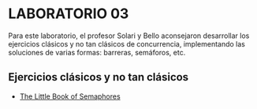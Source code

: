 # LABORATORIO 03
Para este laboratorio, el profesor Solari y Bello aconsejaron desarrollar los
ejercicios clásicos y no tan clásicos de concurrencia, implementando las soluciones
de varias formas: barreras, semáforos, etc.

## Ejercicios clásicos y no tan clásicos
- [The Little Book of Semaphores](http://greenteapress.com/semaphores/LittleBookOfSemaphores.pdf)


